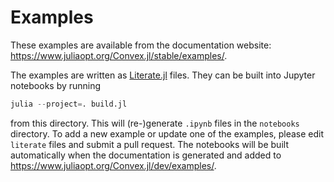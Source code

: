 # Examples

These examples are available from the documentation website:
<https://www.juliaopt.org/Convex.jl/stable/examples/>.

The examples are written as
[Literate.jl](https://github.com/fredrikekre/Literate.jl) files. They can be
built into Jupyter notebooks by running

```julia
julia --project=. build.jl
```

from this directory. This will (re-)generate `.ipynb` files in the `notebooks`
directory. To add a new example or update one of the
examples, please edit `literate` files and submit a pull request. The notebooks
will be built automatically when the documentation is generated and added to
<https://www.juliaopt.org/Convex.jl/dev/examples/>.
